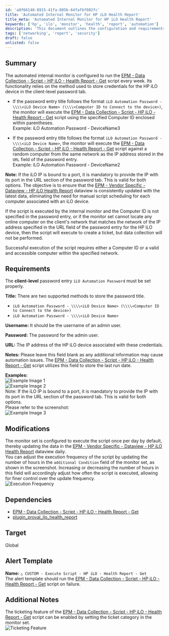 ```yaml
---
id: 'a8f66140-8915-41fa-805b-64fafbf002fc'
title: 'Automated Internal Monitor for HP iLO Health Report'
title_meta: 'Automated Internal Monitor for HP iLO Health Report'
keywords: ['hp', 'ilo', 'monitor', 'health', 'report', 'automation']
description: 'This document outlines the configuration and requirements for the automated internal monitor that runs the HP iLO Health Report script weekly. It details how to properly store credentials, the execution process, and adjustments for update frequency, ensuring consistent data collection without manual scheduling.'
tags: ['networking', 'report', 'security']
draft: false
unlisted: false
---
```


## Summary

The automated internal monitor is configured to run the [EPM - Data Collection - Script - HP iLO - Health Report - Get](<../scripts/HP iLO - Health Report - Get.md>) script every week. Its functionality relies on the method used to store credentials for the HP iLO device in the client-level password tab.

- If the password entry title follows the format `iLO Automation Password - \\\\<iLO Device Name> (\\\\<Computer ID to Connect to the device>)`, the monitor will execute the [EPM - Data Collection - Script - HP iLO - Health Report - Get](<../scripts/HP iLO - Health Report - Get.md>) script using the specified Computer ID enclosed within parentheses.  
  Example: iLO Automation Password - DeviceName3

- If the password entry title follows the format `iLO Automation Password - \\\\<iLO Device Name>`, the monitor will execute the [EPM - Data Collection - Script - HP iLO - Health Report - Get](<../scripts/HP iLO - Health Report - Get.md>) script against a random computer from the same network as the IP address stored in the `URL` field of the password entry.  
  Example: iLO Automation Password - DeviceName2

**Note:** If the iLO IP is bound to a port, it is mandatory to provide the IP with its port in the URL section of the password tab. This is valid for both options. The objective is to ensure that the [EPM - Vendor Specific - Dataview - HP iLO Health Report](<../dataviews/HP iLO Health Report.md>) dataview is consistently updated with the latest data, eliminating the need for manual script scheduling for each computer associated with an iLO device.

If the script is executed by the internal monitor and the Computer ID is not specified in the password entry, or if the monitor set cannot locate any online computer on the client's network that matches the network of the IP address specified in the URL field of the password entry for the HP iLO device, then the script will execute to create a ticket, but data collection will not be performed.

Successful execution of the script requires either a Computer ID or a valid and accessible computer within the specified network.

## Requirements

The **client-level** password entry `iLO Automation Password` must be set properly.

**Title:** There are two supported methods to store the password title.
- `iLO Automation Password - \\\\<iLO Device Name> (\\\\<Computer ID to Connect to the device>)`
- `iLO Automation Password - \\\\<iLO Device Name>`

**Username:** It should be the username of an admin user.

**Password:** The password for the admin user.

**URL:** The IP address of the HP iLO device associated with these credentials.

**Notes:** Please leave this field blank as any additional information may cause automation issues. The [EPM - Data Collection - Script - HP iLO - Health Report - Get](<../scripts/HP iLO - Health Report - Get.md>) script utilizes this field to store the last run date.

**Examples:**  
![Example Image 1](../../../static/img/Execute-Script---HP-iLO---Health-Report---Get/image_1.png)  
![Example Image 2](../../../static/img/Execute-Script---HP-iLO---Health-Report---Get/image_2.png)  
Note: If the iLO IP is bound to a port, it is mandatory to provide the IP with its port in the URL section of the password tab. This is valid for both options.  
Please refer to the screenshot:  
![Example Image 3](../../../static/img/Execute-Script---HP-iLO---Health-Report---Get/image_3.png)

## Modifications

The monitor set is configured to execute the script once per day by default, thereby updating the data in the [EPM - Vendor Specific - Dataview - HP iLO Health Report](<../dataviews/HP iLO Health Report.md>) dataview daily.  
You can adjust the execution frequency of the script by updating the number of hours in the `additional Condition` field of the monitor set, as shown in the screenshot. Increasing or decreasing the number of hours in this field will accordingly adjust how often the script is executed, allowing for finer control over the update frequency.  
![Execution Frequency](../../../static/img/Execute-Script---HP-iLO---Health-Report---Get/image_4.png)

## Dependencies

- [EPM - Data Collection - Script - HP iLO - Health Report - Get](<../scripts/HP iLO - Health Report - Get.md>)
- [plugin_proval_ilo_health_report](<../tables/plugin_proval_ilo_health_report.md>)

## Target

Global

## Alert Template

**Name:** `△ CUSTOM - Execute Script - HP iLO - Health Report - Get`  
The alert template should run the [EPM - Data Collection - Script - HP iLO - Health Report - Get](<../scripts/HP iLO - Health Report - Get.md>) script on failure.

## Additional Notes

The ticketing feature of the [EPM - Data Collection - Script - HP iLO - Health Report - Get](<../scripts/HP iLO - Health Report - Get.md>) script can be enabled by setting the ticket category in the monitor set.  
![Ticketing Feature](../../../static/img/Execute-Script---HP-iLO---Health-Report---Get/image_5.png)

